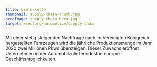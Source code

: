 ```yaml
---
title: Lieferkette
thumbnail: supply-chain-thumb.jpg
heroImage: supply-chain-hero.jpg
target: /sectors/automotive/supply-chain
---
```


Mit einer stetig steigenden Nachfrage nach im Vereinigten Königreich hergestellten Fahrzeugen wird die jährliche Produktionsmenge im Jahr 2020 zwei Millionen Pkws übersteigen. Dieser Zuwachs eröffnet Unternehmen in der Automobilzulieferindustrie enorme Geschäftsmöglichkeiten.